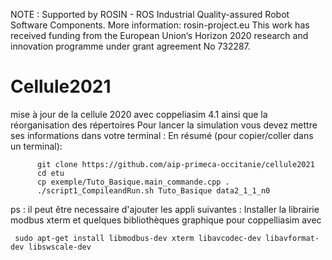 NOTE : Supported by ROSIN - ROS Industrial Quality-assured Robot Software Components. More information: rosin-project.eu
This work has received funding from the European Union‘s Horizon 2020 research and innovation programme under grant agreement No 732287. 

# Cellule2021
 
 mise à jour de la cellule 2020 avec coppeliasim 4.1 ainsi que la réorganisation des répertoires
 Pour lancer la simulation vous devez mettre ses informations dans votre terminal :
 En résumé (pour copier/coller dans un terminal):

          git clone https://github.com/aip-primeca-occitanie/cellule2021
          cd etu
          cp exemple/Tuto_Basique.main_commande.cpp .
          ./script1_CompileandRun.sh Tuto_Basique data2_1_1_n0
          
ps : il peut être necessaire d'ajouter les appli suivantes :
    Installer la librairie modbus xterm et quelques bibliothèques graphique pour coppelliasim avec

     sudo apt-get install libmodbus-dev xterm libavcodec-dev libavformat-dev libswscale-dev

